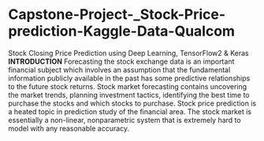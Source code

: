 # Capstone-Project-_Stock-Price-prediction-Kaggle-Data-Qualcom
Stock Closing Price Prediction using Deep Learning, TensorFlow2 &amp; Keras
**INTRODUCTION**
Forecasting the stock exchange data is an important financial subject which involves an assumption that the fundamental information publicly available in the past has some predictive relationships to the future stock returns. Stock market forecasting contains uncovering the market trends, planning investment tactics, identifying the best time to purchase the stocks and which stocks to purchase. Stock price prediction is a heated topic in prediction study of the financial area. The stock market is essentially a non-linear, nonparametric system that is extremely hard to model with any reasonable accuracy.
